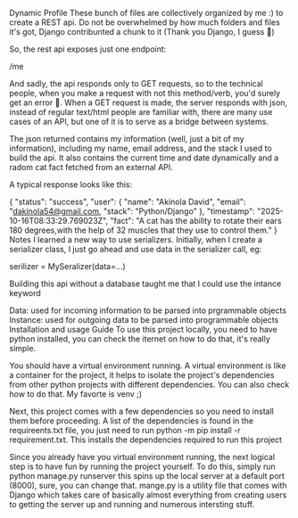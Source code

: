 Dynamic Profile
These bunch of files are collectively organized by me :) to create a REST api. Do not be overwhelmed by how much folders and files it's got, Django contribunted a chunk to it (Thank you Django, I guess 🙂)

So, the rest api exposes just one endpoint:

/me

And sadly, the api responds only to GET requests, so to the technical people, when you make a request with not this method/verb, you'd surely get an error 🙂. When a GET request is made, the server responds with json, instead of regular text/html people are familiar with, there are many use cases of an API, but one of it is to serve as a bridge between systems.

The json returned contains my information (well, just a bit of my information), including my name, email address, and the stack I used to build the api. It also contains the current time and date dynamically and a radom cat fact fetched from an external API.

A typical response looks like this:

{
    "status": "success",
    "user": {
        "name": "Akinola David",
        "email": "dakinola54@gmail.com,
        "stack": "Python/Django"
    },
    "timestamp": "2025-10-16T08:33:29.769023Z",
    "fact": "A cat has the ability to rotate their ears 180 degrees,with the help of 32 muscles that they use to control them."
}
Notes
I learned a new way to use serializers. Initially, when I create a serializer class, I just go ahead and use data in the serializer call, eg:

serilizer = MySeralizer(data=...)

Building this api without a database taught me that I could use the intance keyword

Data: used for incoming information to be parsed into prgrammable objects
Instance: used for outgoing data to be parsed into programmable objects
Installation and usage Guide
To use this project locally, you need to have python installed, you can check the iternet on how to do that, it's really simple.

You should have a virtual environment running. A virtual environment is like a container for the project, it helps to isolate the project's dependencies from other python projects with different dependencies. You can also check how to do that. My favorte is venv ;)

Next, this project comes with a few dependencies so you need to install them before proceeding. A list of the dependencies is found in the requireents.txt file, you just need to run python -m pip install -r requirement.txt. This installs the dependencies required to run this project

Since you already have you virtual environment running, the next logical step is to have fun by running the project yourself. To do this, simply run python manage.py runserver this spins up the local server at a default port (8000), sure, you can change that. mange.py is a utility file that comes with Django which takes care of basically almost everything from creating users to getting the server up and running and numerous intersting stuff.